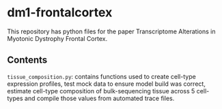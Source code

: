 # dm1-frontalcortex

This repository has python files for the paper Transcriptome Alterations in Myotonic Dystrophy Frontal Cortex. 

## Contents

`tissue_composition.py`: contains functions used to create cell-type expression profiles, test mock data to ensure model build was correct, estimate cell-type composition of bulk-sequencing tissue across 5 cell-types and compile those values from automated trace files.
